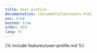 ```yaml
---
title: User profile
documentation: /documentation/users.html
oss: true
hosted: true
order: 810
lang: hr
---
```


{% include features/user-profile.md %}
